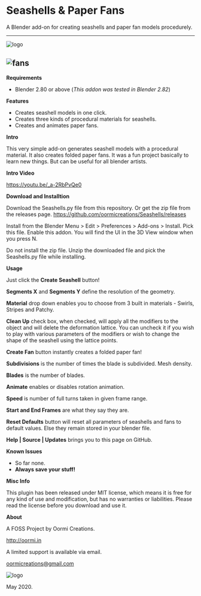 # Seashells & Paper Fans
A Blender add-on for creating seashells and paper fan models procedurely.


---

![logo](https://oormi.in/software/software_images/seashellsthumb.jpg)

![fans](https://oormi.in/software/software_images/fanthumb.jpg)
---

**Requirements**

* Blender 2.80 or above (_This addon was tested in Blender 2.82_)

**Features**

* Creates seashell models in one click.
* Creates three kinds of procedural materials for seashells.
* Creates and animates paper fans.

**Intro**

This very simple add-on generates seashell models with a procedural material. It also creates folded paper fans. It was a fun project basically to learn new things. But can be useful for all blender artists.


**Intro Video**

https://youtu.be/_a-2RbPvQe0


**Download and Installtion**

Download the Seashells.py file from this repository. Or get the zip file from the releases page.
https://github.com/oormicreations/Seashells/releases

Install from the Blender Menu > Edit > Preferences > Add-ons > Install. Pick this file. Enable this addon.
You will find the UI in the 3D View window when you press N.

Do not install the zip file. Unzip the downloaded file and pick the Seashells.py file while installing.

**Usage**

Just click the **Create Seashell** button!

**Segments X** and **Segments Y** define the resolution of the geometry.

**Material** drop down enables you to choose from 3 built in materials - Swirls, Stripes and Patchy.

**Clean Up** check box, when checked, will apply all the modifiers to the object and will delete the deformation lattice. You can uncheck it if you wish to play with various parameters of the modifiers or wish to change the shape of the seashell using the lattice points.

**Create Fan** button instantly creates a folded paper fan!

**Subdivisions** is the number of times the blade is subdivided. Mesh density.

**Blades** is the number of blades.

**Animate** enables or disables rotation animation. 

**Speed** is number of full turns taken in given frame range.

**Start and End Frames** are what they say they are.

**Reset Defaults** button will reset all parameters of seashells and fans to default values. Else they remain stored in your blender file.

**Help | Source | Updates** brings you to this page on GitHub.


**Known Issues**

* So far none.
* **Always save your stuff!**


**Misc Info**

This plugin has been released under MIT license, which means it is free for any kind of use and modification, but has no warranties or liabilities. Please read the license before you download and use it. 

**About**

A FOSS Project by Oormi Creations.

http://oormi.in

A limited support is available via email.

oormicreations@gmail.com


![logo](https://oormi.in/software/cbp/images/OormiLogo.png)

May 2020.










